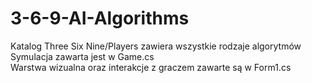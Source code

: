 # 3-6-9-AI-Algorithms
Katalog Three Six Nine/Players zawiera wszystkie rodzaje algorytmów
</br>
Symulacja zawarta jest w Game.cs
</br>
Warstwa wizualna oraz interakcje z graczem zawarte są w Form1.cs
